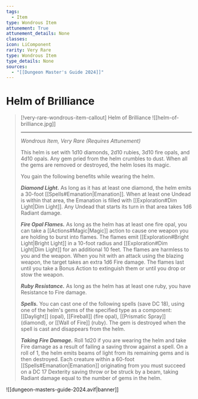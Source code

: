 ```yaml
---
tags:
  - Item
type: Wondrous Item
attunement: True
attunement_details: None
classes:
icon: LiComponent
rarity: Very Rare
type: Wondrous Item
type_details: None
sources: 
  - "[[Dungeon Master's Guide 2024]]"
---
```

# Helm of Brilliance
>[!very-rare-wondrous-item-callout] Helm of Brilliance
>![[helm-of-brilliance.jpg]]
>
>- - -
>_Wondrous Item, Very Rare (Requires Attunement)_
>
>This helm is set with 1d10 diamonds, 2d10 rubies, 3d10 fire opals, and 4d10 opals. Any gem pried from the helm crumbles to dust. When all the gems are removed or destroyed, the helm loses its magic.
>
>You gain the following benefits while wearing the helm.
>
>**_Diamond Light._** As long as it has at least one diamond, the helm emits a 30-foot [[Spells#Emanation\|Emanation]]. When at least one Undead is within that area, the Emanation is filled with [[Exploration#Dim Light\|Dim Light]]. Any Undead that starts its turn in that area takes 1d6 Radiant damage.
>
>**_Fire Opal Flames._** As long as the helm has at least one fire opal, you can take a [[Actions#Magic\|Magic]] action to cause one weapon you are holding to burst into flames. The flames emit [[Exploration#Bright Light\|Bright Light]] in a 10-foot radius and [[Exploration#Dim Light\|Dim Light]] for an additional 10 feet. The flames are harmless to you and the weapon. When you hit with an attack using the blazing weapon, the target takes an extra 1d6 Fire damage. The flames last until you take a Bonus Action to extinguish them or until you drop or stow the weapon.
>
>**_Ruby Resistance._** As long as the helm has at least one ruby, you have Resistance to Fire damage.
>
>**_Spells._** You can cast one of the following spells (save DC 18), using one of the helm's gems of the specified type as a component: [[Daylight]] (opal), [[Fireball]] (fire opal), [[Prismatic Spray]] (diamond), or [[Wall of Fire]] (ruby). The gem is destroyed when the spell is cast and disappears from the helm.
>
>**_Taking Fire Damage._** Roll 1d20 if you are wearing the helm and take Fire damage as a result of failing a saving throw against a spell. On a roll of 1, the helm emits beams of light from its remaining gems and is then destroyed. Each creature within a 60-foot [[Spells#Emanation\|Emanation]] originating from you must succeed on a DC 17 Dexterity saving throw or be struck by a beam, taking Radiant damage equal to the number of gems in the helm.
>


![[dungeon-masters-guide-2024.avif|banner]]